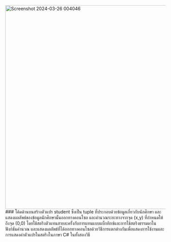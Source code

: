 <img width="640" alt="Screenshot 2024-03-26 004046" src="https://github.com/anndyyzzz/03376836-OOP-2566-Lab-03/assets/144866059/950ec1f2-1103-46e1-8058-64e1d2467eed">
### โค้ดด้านบนสร้างตัวแปร student ซึ่งเป็น tuple ที่ประกอบด้วยข้อมูลเกี่ยวกับนักศึกษา และแสดงผลลัพธ์ของข้อมูลนักศึกษานั้นออกทางคอนโซล และคำนวณระยะทางจากจุด (x,y) ที่กำหนดให้ถึงจุด (0,0) โดยใช้สตริงตัวแทนสายละครั้งกับการแทนแบบแบ็กทิกซ์และการใช้สตริงธรรมดาในฟังก์ชันคำนวณ และแสดงผลลัพธ์ที่ได้ออกทางคอนโซลด้วยวิธีการแตกต่างกันเพื่อแสดงการใช้งานและการแสดงค่าตัวแปรในสตริงในภาษา C# ในทั้งสองวิธี
